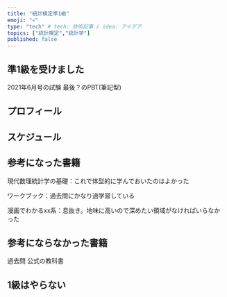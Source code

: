 ```yaml
---
title: "統計検定準1級"
emoji: "💀"
type: "tech" # tech: 技術記事 / idea: アイデア
topics: ["統計検定","統計学"]
published: false
---
```


## 準1級を受けました

2021年6月号の試験
最後？のPBT(筆記型)

## プロフィール



## スケジュール



## 参考になった書籍

現代数理統計学の基礎：これで体型的に学んでおいたのはよかった

ワークブック：過去問にかなり過学習している

漫画でわかるxx系：息抜き。地味に高いので深めたい領域がなければいらなかった

## 参考にならなかった書籍

過去問
公式の教科書

## 1級はやらない

